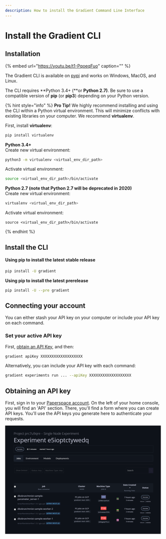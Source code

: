 ```yaml
---
description: How to install the Gradient Command Line Interface
---
```


# Install the Gradient CLI

## Installation

{% embed url="https://youtu.be/t1-PqoeqFuo" caption="" %}

The Gradient CLI is available on [pypi](https://pypi.org/project/paperspace/) and works on Windows, MacOS, and Linux.

The CLI requires **Python 3.4+ \(**or **Python 2.7\)**. Be sure to use a compatible version of **pip** \(or **pip3**\) depending on your Python version.

{% hint style="info" %}
**Pro Tip!** We highly recommend installing and using the CLI within a Python virtual environment. This will minimize conflicts with existing libraries on your computer. We recommend **virtualenv**.

First, install **virtualenv**:

```bash
pip install virtualenv
```

**Python 3.4+**  
Create new virtual environment:

```bash
python3 -m virtualenv <virtual_env_dir_path>
```

Activate virtual environment:

```bash
source <virtual_env_dir_path>/bin/activate
```

**Python 2.7 \(note that Python 2.7 will be deprecated in 2020\)**  
Create new virtual environment:

```bash
virtualenv <virtual_env_dir_path>
```

Activate virtual environment:

```
source <virtual_env_dir_path>/bin/activate
```
{% endhint %}

## Install the CLI

#### **Using pip to install the latest stable release**

```bash
pip install -U gradient
```

**Using pip to install the latest prerelease**

```bash
pip install -U --pre gradient
```

## Connecting your account

You can either stash your API key on your computer or include your API key on each command.

### Set your active API key

First, [obtain an API Key](install-the-cli.md#obtaining-an-api-key), and then:

```bash
gradient apiKey XXXXXXXXXXXXXXXXXXX
```

Alternatively, you can include your API key with each command:

```bash
gradient experiments run ... --apiKey XXXXXXXXXXXXXXXXXXX
```

## Obtaining an API key

First, sign in to your [Paperspace account](https://paperspace.com/). On the left of your home console, you will find an 'API' section. There, you'll find a form where you can create API keys. You'll use the API keys you generate here to authenticate your requests.

![API keys section of the console \(https://www.paperspace.com/console/account/api\)](../.gitbook/assets/image%20%2815%29.png)

